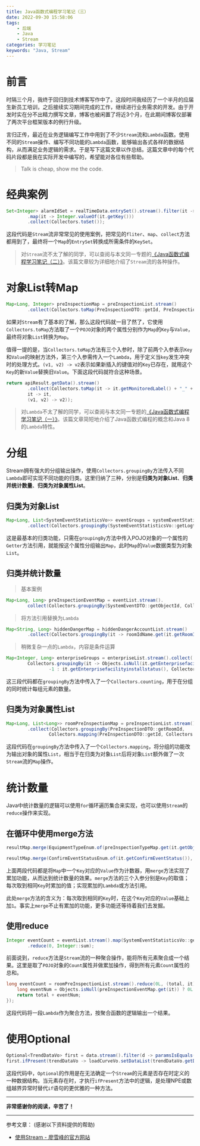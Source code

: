 ```yaml
---
title: Java函数式编程学习笔记（三）
date: 2022-09-30 15:58:06
tags:
    - 后端
    - Java
    - Stream
categories: 学习笔记
keywords: "Java, Stream"
---
```

# 前言
时隔三个月，我终于回归到技术博客写作中了。这段时间我经历了一个半月的应届生新员工培训，之后接续实习期间完成的工作，继续进行业务需求的开发。由于开发时实在分不出精力撰写文章，博客也被闲置了将近3个月，在此期间博客仅部署了两次平台框架版本的例行升级。

言归正传，最近在业务逻辑编写工作中用到了不少`Stream`流和`Lambda`函数。使用不同的`Stream`操作、编写不同功能的`Lambda`函数，能够输出各式各样的数据结构，从而满足业务逻辑的需求。于是写下这篇文章以作总结。这篇文章中的每个代码片段都是我在实际开发中编写的，希望能对各位有些帮助。

> Talk is cheap, show me the code.

# 经典案例
```java
Set<Integer> alarmIdSet = realTimeData.entrySet().stream().filter(it -> Objects.nonNull(it.getValue()) && it.getValue() > 0)
        .map(it -> Integer.valueOf(it.getKey()))
        .collect(Collectors.toSet());
```
这段代码是`Stream`流非常常见的使用案例，把常见的`fliter`、`map`、`collect`方法都用到了，最终将一个`Map`的`EntrySet`转换成所需条件的`KeySet`。
> 对`Stream`流不太了解的同学，可以查阅与本文同一专题的[《Java函数式编程学习笔记（二）》](https://www.dongzhenxian.com/posts/6ccb0645c089.html)。该篇文章较为详细地介绍了`Stream`流的各种操作。

# 对象List转Map
```java
Map<Long, Integer> preInspectionMap = preInspectionList.stream()
        .collect(Collectors.toMap(PreInspectionDTO::getId, PreInspectionDTO::getDeviceType));
```
如果对`Stream`有了基本的了解，那么这段代码就一目了然了，它使用`Collectors.toMap`方法取了一个`POJO`对象的两个属性分别作为`Map`的`Key`与`Value`，最终将对象`List`转换为`Map`。

值得一提的是，当`Collectors.toMap`方法有三个入参时，除了前两个入参表示`Key`和`Value`的映射方法外，第三个入参需传入一个`Lambda`，用于定义当`key`发生冲突时的处理方式。`(v1, v2) -> v2`表示如果新插入的键值对的`Key`已存在，就用这个`Key`的新`Value`替换旧`Value`。下面这段代码就符合这种场景。
```java
return apiResult.getData().stream()
        .collect(Collectors.toMap(it -> it.getMonitoredLabel() + "_" + it.getMonitoredId(),
        it -> it,
        (v1, v2) -> v2));
```
> 对`Lambda`不太了解的同学，可以查阅与本文同一专题的[《Java函数式编程学习笔记（一）》](https://www.dongzhenxian.com/posts/a798ff4a2a23.html)。该篇文章简短地介绍了Java函数式编程的概念和Java 8的`Lambda`特性。

# 分组
Stream拥有强大的分组输出操作，使用`Collectors.groupingBy`方法传入不同`Lambda`即可实现不同功能的归类。这里归纳了三种，分别是**归类为对象List**、**归类并统计数量**、**归类为对象属性List**。

## 归类为对象List
```java
Map<Long, List<SystemEventStatisticsVo>> eventGroups = systemEventStatisticsVos.stream()
        .collect(Collectors.groupingBy(SystemEventStatisticsVo::getLogtime));
```
这是最基本的归类功能，只需在`groupingBy`方法中传入POJO对象的一个属性的`Getter`方法引用，就能按这个属性分组输出`Map`，此时`Map`的`Value`数据类型为对象`List`。

## 归类并统计数量
> 基本案例
```java
Map<Long, Long> preInspectionEventMap = eventList.stream().
        collect(Collectors.groupingBy(SystemEventDTO::getObjectId, Collectors.counting()));
```

> 将方法引用替换为`Lambda`
```java
Map<String, Long> hiddenDangerMap = hiddenDangerAccountList.stream()
        .collect(Collectors.groupingBy(it -> roomIdName.get(it.getRoomId()), Collectors.counting()));
```

> 稍微复杂一点的`Lambda`，内容是条件运算
```java
Map<Integer, Long> enterpriseGroups = enterpriseList.stream().collect(
        Collectors.groupingBy(it -> Objects.isNull(it.getEnterprisefacilityinstallstatus()) ?
                -1 : it.getEnterprisefacilityinstallstatus(), Collectors.counting()));
```
这三段代码都在`groupingBy`方法中传入了一个`Collectors.counting`，用于在分组的同时统计每组元素的数量。

## 归类为对象属性List
```java
Map<Long, List<Long>> roomPreInspectionMap = preInspectionList.stream()
        .collect(Collectors.groupingBy(PreInspectionDTO::getRoomId,
                Collectors.mapping(PreInspectionDTO::getId, Collectors.toList())));
```
这段代码在`groupingBy`方法中传入了一个`Collectors.mapping`，将分组的功能改为输出对象的属性`List`，相当于在归类为对象`List`后将对象`List`额外做了一次`Stream`流的`Map`操作。

# 统计数量
Java中统计数量的逻辑可以使用`for`循环遍历集合来实现，也可以使用`Stream`的`reduce`操作来实现。

## 在循环中使用merge方法
```java
resultMap.merge(EquipmentTypeEnum.of(preInspectionTypeMap.get(it.getObjectId())), 1L, Long::sum);

resultMap.merge(ConfirmEventStatusEnum.of(it.getConfirmEventStatus()), 1L, Long::sum);
```
上面两段代码都是将`Map`中一个`Key`对应的`Value`作为计数器，用`merge`方法实现了累加功能，从而达到统计数量的效果。`merge`方法的三个入参分别是`Key`的取值；每次取到相同`Key`时累加的值；实现累加的`Lambda`或方法引用。

此处`merge`方法的含义为：每次取到相同的`Key`时，在这个`Key`对应的`Value`基础上加`1`。事实上`merge`不止有累加的功能，更多功能还等待着我们去发掘。

## 使用reduce
```java
Integer eventCount = eventList.stream().map(SystemEventStatisticsVo::getCount)
        .reduce(0, Integer::sum);
```
前面说到，`reduce`方法是`Stream`流的一种聚合操作，能将所有元素聚合成一个结果。这里是取了`POJO`对象的`Count`属性并做累加操作，得到所有元素`Count`属性的总和。

```java
long eventCount = roomPreInspectionList.stream().reduce(0L, (total, it) -> {
    long eventNum = Objects.isNull(preInspectionEventMap.get(it)) ? 0L : preInspectionEventMap.get(it);
    return total + eventNum;
});
```
这段代码将一段`Lambda`作为聚合方法，按聚合函数的逻辑输出一个结果。

# 使用Optional
```java
Optional<TrendDataVo> first = data.stream().filter(d -> paramsIsEquals(d, l)).findFirst();
first.ifPresent(trendDataVo -> loadCurveVo.setDataList(trendDataVo.getDataList()));
```
这段代码中，`Optional`的作用是在无法确定一个`Stream`的元素是否存在时定义的一种数据结构。当元素存在时，才执行`ifPresent`方法中的逻辑，是处理NPE或数组越界异常时替代`if`语句的更优雅的一种方法。

---
**非常感谢你的阅读，辛苦了！**

---
参考文章： (感谢以下资料提供的帮助)
- [使用Stream - 廖雪峰的官方网站](https://www.liaoxuefeng.com/wiki/1252599548343744/1322402873081889)
